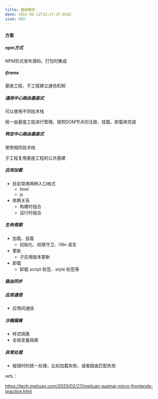 ```yaml
---
title: 基础概念
date: 2022-05-12T12:27:37.858Z
size: 982
---
```

#### 方案

##### npm方式

NPM形式发布源码，打包时集成

##### iframe

基座工程、子工程建立通信机制

##### 通用中心路由基座式

可以使用不同技术栈

统一由基座工程进行管理，按照DOM节点的注册、挂载、卸载来完成

##### 特定中心路由基座式

使用相同技术栈

子工程复用基座工程的公共基建

##### 应用加载

- 目前常用两种入口格式
  - html
  - js
- 依赖关系
  - 构建时组合
  - 运行时组合

##### 生命周期

- 加载、挂载
  - 初始化、权限守卫、i18n 语言
- 更新
  - 子应用版本更新
- 卸载 
  - 卸载 script 标签、style 标签等

##### 路由同步

##### 应用通信

- 应用间通信

##### 沙箱隔离

- 样式隔离
- 全局变量隔离

##### 异常处理

- 报错时的统一处理，比如加载失败、或者路由匹配失败



refs：

https://tech.meituan.com/2020/02/27/meituan-waimai-micro-frontends-practice.html
